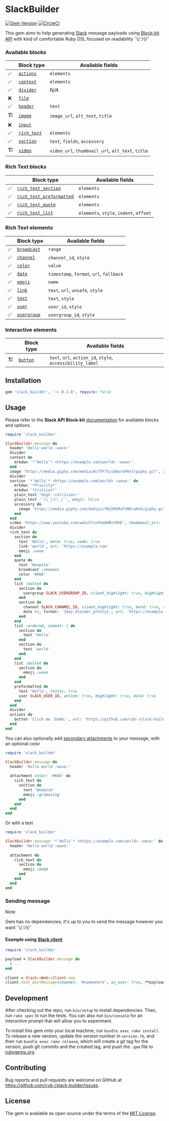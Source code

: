 # SlackBuilder

[![Gem Version](https://badge.fury.io/rb/slack_builder.svg)](https://badge.fury.io/rb/slack_builder)
[![CircleCI](https://circleci.com/gh/cyb-/beta-app/tree/main.svg?style=shield&circle-token=a8ff610f989095686162e979db5babf49f34539b)](https://circleci.com/gh/cyb-/slack-builder/?branch=main)

This gem aims to help generating [Slack](https://slack.com/) message payloads using [Block-kit API](https://api.slack.com/reference/block-kit/blocks) with kind of comfortable Ruby DSL focused on readability ¯\\_(ツ)_/¯

### Available blocks

|     | Block type                                                                | Available fields                                  |
|-----|---------------------------------------------------------------------------|---------------------------------------------------|
| ✅   | [`actions`](https://api.slack.com/reference/block-kit/blocks#actions)     | `elements`                                        |
| ✅   | [`context`](https://api.slack.com/reference/block-kit/blocks#context)     | `elements`                                        |
| ✅   | [`divider`](https://api.slack.com/reference/block-kit/blocks#divider)     | *N/A*                                             |
| ❌   | [`file`](https://api.slack.com/reference/block-kit/blocks#file)           |                                                   |
| ✅   | [`header`](https://api.slack.com/reference/block-kit/blocks#header)       | `text`                                            |
| 🏗️ | [`image`](https://api.slack.com/reference/block-kit/blocks#image)         | `image_url`, `alt_text`, `title`                  |
| ❌   | [`input`](https://api.slack.com/reference/block-kit/blocks#input)         |                                                   |
| ✅   | [`rich_text`](https://api.slack.com/reference/block-kit/blocks#rich_text) | `elements`                                        |
| ✅   | [`section`](https://api.slack.com/reference/block-kit/blocks#section)     | `text`, `fields`, `accessory`                     |                   
| 🏗  | [`video`](https://api.slack.com/reference/block-kit/blocks#video)         | `video_url`, `thumbnail_url`, `alt_text`, `title` | 

### Rich Text blocks

|   | Block type                                                                                          | Available fields                        |
|---|-----------------------------------------------------------------------------------------------------|-----------------------------------------|
| ✅ | [`rich_text_section`](https://api.slack.com/reference/block-kit/blocks#rich_text_section)           | `elements`                              |
| ✅ | [`rich_text_preformatted`](https://api.slack.com/reference/block-kit/blocks#rich_text_preformatted) | `elements`                              |
| ✅ | [`rich_text_quote`](https://api.slack.com/reference/block-kit/blocks#rich_text_quote)               | `elements`                              |
| ✅ | [`rich_text_list`](https://api.slack.com/reference/block-kit/blocks#rich_text_list)                 | `elements`, `style`, `indent`, `offset` |

### Rich Text elements

|   | Block type                                                                              | Available fields                         |
|---|-----------------------------------------------------------------------------------------|------------------------------------------|
| ✅ | [`broadcast`](https://api.slack.com/reference/block-kit/blocks#broadcast-element-type)  | `range`                                  |
| ✅ | [`channel`](https://api.slack.com/reference/block-kit/blocks#channel-element-type)      | `channel_id`, `style`                    |
| ✅ | [`color`](https://api.slack.com/reference/block-kit/blocks#color-element-type)          | `value`                                  |
| ✅ | [`date`](https://api.slack.com/reference/block-kit/blocks#date-element-type)            | `timestamp`, `format`, `url`, `fallback` |
| ✅ | [`emoji`](https://api.slack.com/reference/block-kit/blocks#emoji-element-type)          | `name`                                   |
| ✅ | [`link`](https://api.slack.com/reference/block-kit/blocks#link-element-type)            | `text`, `url`, `unsafe`, `style`         |
| ✅ | [`text`](https://api.slack.com/reference/block-kit/blocks#text-element-type)            | `text`, `style`                          |
| ✅ | [`user`](https://api.slack.com/reference/block-kit/blocks#user-element-type)            | `user_id`, `style`                       |
| ✅ | [`usergroup`](https://api.slack.com/reference/block-kit/blocks#user-group-element-type) | `usergroup_id`, `style`                  |

### Interactive elements

|    | Block type                                                                  | Available fields                                           |
|----|-----------------------------------------------------------------------------|------------------------------------------------------------|
| 🏗 | [`button`](https://api.slack.com/reference/block-kit/block-elements#button) | `text`, `url`, `action_id`, `style`, `accessibility_label` |


## Installation

```ruby
gem 'slack_builder', '~> 0.1.0', require: false
```


## Usage

Please refer to the **Slack API Block-kit** [documentation](https://api.slack.com/reference/block-kit/blocks) for available blocks and options.

```ruby
require 'slack_builder'

SlackBuilder.message do
  header 'Hello world :wave:'
  divider
  context do
    mrkdwn '*`Hello`* <https://example.com|world> :wave:'
  end
  image 'https://media.giphy.com/media/AcfTF7tyikWyroP0x7/giphy.gif', alt_text: 'Foo', title: 'Blob :ok_hand:', emoji: false
  divider
  section '*`Hello`* <https://example.com|world> :wave:' do
    mrkdwn '*Priority*'
    mrkdwn '*Critical*'
    plain_text 'High :collision:'
    plain_text '¯\\_(ツ)_/¯', emoji: false
    accessory do
      image 'https://media.giphy.com/media/cYNjbM2MvPzM8raKvh/giphy.gif', alt_text: 'Bar'
    end
  end
  video 'https://www.youtube.com/watch?v=PdaAHMztNVE', thumbnail_url: 'https://media.giphy.com/media/cYNjbM2MvPzM8raKvh/giphy.gif', alt_text: 'Foo', title: 'Bar :collision:'
  divider
  rich_text do
    section do
      text 'Hello', bold: true, code: true
      link 'world', url: 'https://example.com'
      emoji :wave
    end
    quote do
      text 'Woopsie'
      broadcast :channel
      color '#666'
    end
    list :bullet do
      section do
        usergroup SLACK_USERGROUP_ID, client_highlight: true, highlight: true, italic: true
      end
      section do
        channel SLACK_CHANNEL_ID, client_highlight: true, bold: true, strike: true
        date 42, format: '{day_divider_pretty}', url: 'https://example.com'
      end
    end
    list :ordered, indent: 1 do
      section do
        text 'Hello'
      end
      section do
        text 'world'
      end
    end
    list :bullet do
      section do
        emoji :wave
      end
    end
    preformatted do
      text 'Hello', italic: true
      user SLACK_USER_ID, unlink: true, highlight: true, bold: true
    end
  end
  divider
  actions do
    button 'Click me :bomb:', url: 'https://github.com/cyb-/slack-builder', style: :danger
  end
end
```

You can also optionally add [secondary attachments](https://api.slack.com/reference/messaging/attachments) to your message, with an optional color

```ruby
require 'slack_builder'

SlackBuilder.message do
  header 'Hello world :wave:'
  
  attachment color: '#666' do
    rich_text do
      section do
        text 'Woopsie'
        emoji :grimacing
      end
    end
  end
end
```

Or with a text

```ruby
require 'slack_builder'

SlackBuilder.message '*`Hello`* <https://example.com|world> :wave:' do
  header 'Hello world :wave:'
  
  attachment do
    rich_text do
      section do
        emoji :bomb
      end
    end
  end
end
```

### Sending message

> [!NOTE]
> Gem has no dependencies, it's up to you to send the message however you want ¯\\_(ツ)_/¯

#### Example using [Slack client](https://github.com/slack-ruby/slack-ruby-client)
```ruby
require 'slack_builder'

payload = SlackBuilder.message do
  # ...
end
  
client = Slack::Web::Client.new
client.chat_postMessage(channel: '#somewhere', as_user: true, **payload)
```

## Development

After checking out the repo, run `bin/setup` to install dependencies. Then, run `rake spec` to run the tests. You can also run `bin/console` for an interactive prompt that will allow you to experiment.

To install this gem onto your local machine, run `bundle exec rake install`. To release a new version, update the version number in `version.rb`, and then run `bundle exec rake release`, which will create a git tag for the version, push git commits and the created tag, and push the `.gem` file to [rubygems.org](https://rubygems.org).


## Contributing

Bug reports and pull requests are welcome on GitHub at https://github.com/cyb-/slack-builder/issues.


## License

The gem is available as open source under the terms of the [MIT License](https://opensource.org/licenses/MIT).
